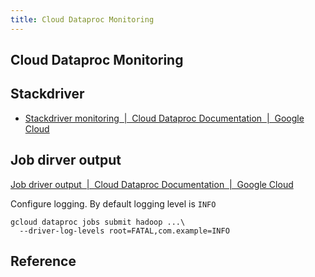 ```yaml
---
title: Cloud Dataproc Monitoring
---
```


## Cloud Dataproc Monitoring


## Stackdriver
* [Stackdriver monitoring  \|  Cloud Dataproc Documentation  \|  Google Cloud](https://cloud.google.com/dataproc/docs/guides/stackdriver-monitoring)


## Job dirver output
[Job driver output  \|  Cloud Dataproc Documentation  \|  Google Cloud](https://cloud.google.com/dataproc/docs/guides/driver-output)

Configure logging.
By default logging level is `INFO`


```
gcloud dataproc jobs submit hadoop ...\
  --driver-log-levels root=FATAL,com.example=INFO
```


## Reference
